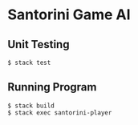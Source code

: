 # Santorini Game AI

## Unit Testing

```
$ stack test
```


## Running Program

```
$ stack build
$ stack exec santorini-player
```
